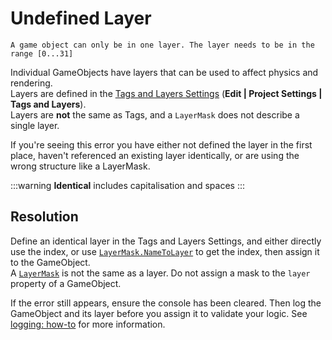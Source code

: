 # Undefined Layer

```
A game object can only be in one layer. The layer needs to be in the range [0...31]
```



Individual GameObjects have layers that can be used to affect physics and rendering.  
Layers are defined in the [Tags and Layers Settings](https://docs.unity3d.com/Manual/class-TagManager.html) (**Edit | Project Settings | Tags and Layers**).  
Layers are **not** the same as Tags, and a `LayerMask` does not describe a single layer.  

If you're seeing this error you have either not defined the layer in the first place, haven't referenced an existing layer identically, or are using the wrong structure like a LayerMask.  

:::warning
**Identical** includes capitalisation and spaces
:::

## Resolution
Define an identical layer in the Tags and Layers Settings, and either directly use the index, or use [`LayerMask.NameToLayer`](https://docs.unity3d.com/ScriptReference/LayerMask.NameToLayer.html) to get the index, then assign it to the GameObject.  
A [`LayerMask`](https://docs.unity3d.com/ScriptReference/LayerMask.html) is not the same as a layer. Do not assign a mask to the `layer` property of a GameObject.

If the error still appears, ensure the console has been cleared. Then log the GameObject and its layer before you assign it to validate your logic.
See [logging: how-to](../Debugging/Logging/How-to.md) for more information.
